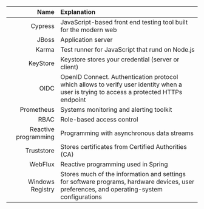 | Name     |      Explanation           |
|----------:|:-------------             |
| Cypress | JavaScript-based front end testing tool built for the modern web |
| JBoss     |  Application server |
| Karma | Test runner for JavaScript that rund on Node.js | 
| KeyStore | Keystore stores your credential (server or client) |
| OIDC | OpenID Connect. Authentication protocol which allows to verify user identity when a user is trying to access a protected HTTPs endpoint |
| Prometheus | Systems monitoring and alerting toolkit |
| RBAC     |  Role-based access control |
| Reactive programming | Programming with asynchronous data streams |
| Truststore | Stores certificates from Certified Authorities (CA) |
| WebFlux | Reactive programming used in Spring |
| Windows Registry | Stores much of the information and settings for software programs, hardware devices, user preferences, and operating-system configurations |

